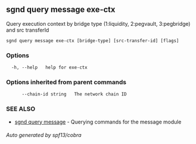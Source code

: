 ## sgnd query message exe-ctx

Query execution context by bridge type (1:liquidity, 2:pegvault, 3:pegbridge) and src transferId

```
sgnd query message exe-ctx [bridge-type] [src-transfer-id] [flags]
```

### Options

```
  -h, --help   help for exe-ctx
```

### Options inherited from parent commands

```
      --chain-id string   The network chain ID
```

### SEE ALSO

* [sgnd query message](sgnd_query_message.md)	 - Querying commands for the message module

###### Auto generated by spf13/cobra

